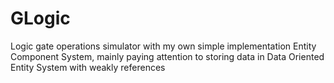 # GLogic
Logic gate operations simulator with my own simple implementation Entity Component System, mainly paying attention to storing data in Data Oriented Entity System with weakly references
